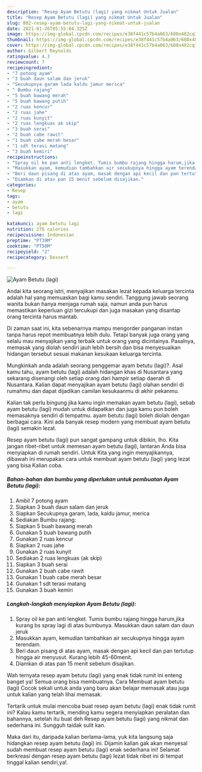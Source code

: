 ```yaml
---
description: "Resep Ayam Betutu (lagi) yang nikmat Untuk Jualan"
title: "Resep Ayam Betutu (lagi) yang nikmat Untuk Jualan"
slug: 802-resep-ayam-betutu-lagi-yang-nikmat-untuk-jualan
date: 2021-01-26T05:55:04.325Z
image: https://img-global.cpcdn.com/recipes/e38f441c57b4a063/680x482cq70/ayam-betutu-lagi-foto-resep-utama.jpg
thumbnail: https://img-global.cpcdn.com/recipes/e38f441c57b4a063/680x482cq70/ayam-betutu-lagi-foto-resep-utama.jpg
cover: https://img-global.cpcdn.com/recipes/e38f441c57b4a063/680x482cq70/ayam-betutu-lagi-foto-resep-utama.jpg
author: Gilbert Reynolds
ratingvalue: 4.3
reviewcount: 7
recipeingredient:
- "7 potong ayam"
- "3 buah daun salam dan jeruk"
- "Secukupnya garam lada kaldu jamur merica"
- " Bumbu rajang"
- "5 buah bawang merah"
- "5 buah bawang putih"
- "2 ruas kencur"
- "2 ruas jahe"
- "2 ruas kunyit"
- "2 ruas lengkuas ak skip"
- "3 buah serai"
- "2 buah cabe rawit"
- "1 buah cabe merah besar"
- "1 sdt terasi matang"
- "3 buah kemiri"
recipeinstructions:
- "Spray oil ke pan anti lengket. Tumis bumbu rajang hingga harum,jika kurang bs spray lagi di atas bumbunya. Masukkan daun salam dan daun jeruk"
- "Masukkan ayam, kemudian tambahkan air secukupnya hingga ayam terendam."
- "Beri daun pisang di atas ayam, masak dengan api kecil dan pan tertutup hingga air menyusut. Kurang lebih 45-60menit."
- "Diamkan di atas pan 15 menit sebelum disajikan."
categories:
- Resep
tags:
- ayam
- betutu
- lagi

katakunci: ayam betutu lagi 
nutrition: 276 calories
recipecuisine: Indonesian
preptime: "PT39M"
cooktime: "PT50M"
recipeyield: "2"
recipecategory: Dessert

---
```



![Ayam Betutu (lagi)](https://img-global.cpcdn.com/recipes/e38f441c57b4a063/680x482cq70/ayam-betutu-lagi-foto-resep-utama.jpg)

Andai kita seorang istri, menyajikan masakan lezat kepada keluarga tercinta adalah hal yang memuaskan bagi kamu sendiri. Tanggung jawab seorang  wanita bukan hanya menjaga rumah saja, namun anda pun harus memastikan keperluan gizi tercukupi dan juga masakan yang disantap orang tercinta harus mantab.

Di zaman  saat ini, kita sebenarnya mampu mengorder panganan instan tanpa harus repot membuatnya lebih dulu. Tetapi banyak juga orang yang selalu mau menyajikan yang terbaik untuk orang yang dicintainya. Pasalnya, memasak yang diolah sendiri jauh lebih bersih dan bisa menyesuaikan hidangan tersebut sesuai makanan kesukaan keluarga tercinta. 



Mungkinkah anda adalah seorang penggemar ayam betutu (lagi)?. Asal kamu tahu, ayam betutu (lagi) adalah hidangan khas di Nusantara yang sekarang disenangi oleh setiap orang dari hampir setiap daerah di Nusantara. Kalian dapat menyajikan ayam betutu (lagi) olahan sendiri di rumahmu dan dapat dijadikan camilan kesukaanmu di akhir pekanmu.

Kalian tak perlu bingung jika kamu ingin memakan ayam betutu (lagi), sebab ayam betutu (lagi) mudah untuk didapatkan dan juga kamu pun boleh memasaknya sendiri di tempatmu. ayam betutu (lagi) boleh diolah dengan berbagai cara. Kini ada banyak resep modern yang membuat ayam betutu (lagi) semakin lezat.

Resep ayam betutu (lagi) pun sangat gampang untuk dibikin, lho. Kita jangan ribet-ribet untuk memesan ayam betutu (lagi), lantaran Anda bisa menyiapkan di rumah sendiri. Untuk Kita yang ingin menyajikannya, dibawah ini merupakan cara untuk membuat ayam betutu (lagi) yang lezat yang bisa Kalian coba.

<!--inarticleads1-->

##### Bahan-bahan dan bumbu yang diperlukan untuk pembuatan Ayam Betutu (lagi):

1. Ambil 7 potong ayam
1. Siapkan 3 buah daun salam dan jeruk
1. Siapkan Secukupnya garam, lada, kaldu jamur, merica
1. Sediakan  Bumbu rajang:
1. Siapkan 5 buah bawang merah
1. Gunakan 5 buah bawang putih
1. Gunakan 2 ruas kencur
1. Siapkan 2 ruas jahe
1. Gunakan 2 ruas kunyit
1. Sediakan 2 ruas lengkuas (ak skip)
1. Siapkan 3 buah serai
1. Gunakan 2 buah cabe rawit
1. Gunakan 1 buah cabe merah besar
1. Gunakan 1 sdt terasi matang
1. Gunakan 3 buah kemiri




<!--inarticleads2-->

##### Langkah-langkah menyiapkan Ayam Betutu (lagi):

1. Spray oil ke pan anti lengket. Tumis bumbu rajang hingga harum,jika kurang bs spray lagi di atas bumbunya. Masukkan daun salam dan daun jeruk
1. Masukkan ayam, kemudian tambahkan air secukupnya hingga ayam terendam.
1. Beri daun pisang di atas ayam, masak dengan api kecil dan pan tertutup hingga air menyusut. Kurang lebih 45-60menit.
1. Diamkan di atas pan 15 menit sebelum disajikan.




Wah ternyata resep ayam betutu (lagi) yang enak tidak rumit ini enteng banget ya! Semua orang bisa membuatnya. Cara Membuat ayam betutu (lagi) Cocok sekali untuk anda yang baru akan belajar memasak atau juga untuk kalian yang telah lihai memasak.

Tertarik untuk mulai mencoba buat resep ayam betutu (lagi) enak tidak rumit ini? Kalau kamu tertarik, mending kamu segera menyiapkan peralatan dan bahannya, setelah itu buat deh Resep ayam betutu (lagi) yang nikmat dan sederhana ini. Sungguh taidak sulit kan. 

Maka dari itu, daripada kalian berlama-lama, yuk kita langsung saja hidangkan resep ayam betutu (lagi) ini. Dijamin kalian gak akan menyesal sudah membuat resep ayam betutu (lagi) enak sederhana ini! Selamat berkreasi dengan resep ayam betutu (lagi) lezat tidak ribet ini di tempat tinggal kalian sendiri,ya!.

